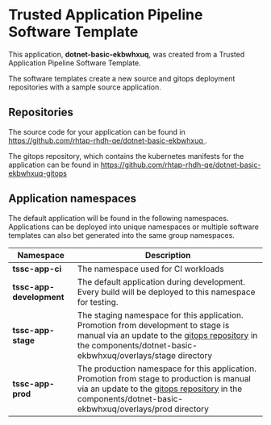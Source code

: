 # Trusted Application Pipeline Software Template

This application, **dotnet-basic-ekbwhxuq**, was created from a Trusted Application Pipeline Software Template.

The software templates create a new source and gitops deployment repositories with a sample source application. 

## Repositories

The source code for your application can be found in [https://github.com/rhtap-rhdh-qe/dotnet-basic-ekbwhxuq ](https://github.com/rhtap-rhdh-qe/dotnet-basic-ekbwhxuq ).
 
The gitops repository, which contains the kubernetes manifests for the application can be found in 
[https://github.com/rhtap-rhdh-qe/dotnet-basic-ekbwhxuq-gitops ](https://github.com/rhtap-rhdh-qe/dotnet-basic-ekbwhxuq-gitops ) 

## Application namespaces 

The default application will be found in the following namespaces. Applications can be deployed into unique namespaces or multiple software templates can also bet generated into the same group namespaces.  

|  Namespace   |  Description   |  
| -------- | -------- |
| **tssc-app-ci** | The namespace used for CI workloads |
| **tssc-app-development** | The default application during development. Every build will be deployed to this namespace for testing. |
| **tssc-app-stage** | The staging namespace for this application. Promotion from development to stage is manual via an update to the [gitops repository](https://github.com/rhtap-rhdh-qe/dotnet-basic-ekbwhxuq-gitops ) in the components/dotnet-basic-ekbwhxuq/overlays/stage directory |
| **tssc-app-prod** | The production namespace for this application. Promotion from stage to production is manual via an update to the [gitops repository](https://github.com/rhtap-rhdh-qe/dotnet-basic-ekbwhxuq-gitops ) in the components/dotnet-basic-ekbwhxuq/overlays/prod directory |